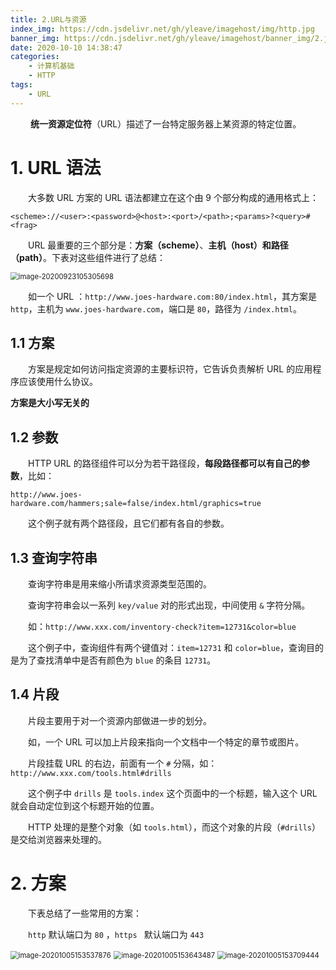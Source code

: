 ```yaml
---
title: 2.URL与资源
index_img: https://cdn.jsdelivr.net/gh/yleave/imagehost/img/http.jpg
banner_img: https://cdn.jsdelivr.net/gh/yleave/imagehost/banner_img/2.jpg
date: 2020-10-10 14:38:47
categories:
    - 计算机基础
    - HTTP
tags:
    - URL
---
```



&emsp;&emsp;
**统一资源定位符**（URL）描述了一台特定服务器上某资源的特定位置。

# 1. URL 语法


&emsp;&emsp;大多数 URL 方案的 URL 语法都建立在这个由 9 个部分构成的通用格式上：


`<scheme>://<user>:<password>@<host>:<port>/<path>;<params>?<query>#<frag>`


&emsp;&emsp;URL 最重要的三个部分是：**方案（scheme）**、**主机（host）**和**路径（path）**。下表对这些组件进行了总结：

<img src="https://cdn.jsdelivr.net/gh/yleave/imagehost/img/image-20200923105305698.png" alt="image-20200923105305698" style="zoom:80%;" />


&emsp;&emsp;如一个 URL ：`http://www.joes-hardware.com:80/index.html`，其方案是 `http`，主机为 `www.joes-hardware.com`，端口是 `80`，路径为 `/index.html`。

## 1.1 方案


&emsp;&emsp;方案是规定如何访问指定资源的主要标识符，它告诉负责解析 URL 的应用程序应该使用什么协议。

**方案是大小写无关的**

## 1.2 参数


&emsp;&emsp;HTTP URL 的路径组件可以分为若干路径段，**每段路径都可以有自己的参数**，比如：

`http://www.joes-hardware.com/hammers;sale=false/index.html/graphics=true`


&emsp;&emsp;这个例子就有两个路径段，且它们都有各自的参数。

## 1.3 查询字符串


&emsp;&emsp;查询字符串是用来缩小所请求资源类型范围的。


&emsp;&emsp;查询字符串会以一系列 `key/value` 对的形式出现，中间使用  `&` 字符分隔。


&emsp;&emsp;如：`http://www.xxx.com/inventory-check?item=12731&color=blue`



&emsp;&emsp;这个例子中，查询组件有两个键值对：`item=12731` 和 `color=blue`，查询目的是为了查找清单中是否有颜色为 `blue` 的条目 `12731`。

## 1.4  片段


&emsp;&emsp;片段主要用于对一个资源内部做进一步的划分。


&emsp;&emsp;如，一个 URL 可以加上片段来指向一个文档中一个特定的章节或图片。


&emsp;&emsp;片段挂载 URL 的右边，前面有一个 `#` 分隔，如：`http://www.xxx.com/tools.html#drills`


&emsp;&emsp;这个例子中 `drills` 是 `tools.index` 这个页面中的一个标题，输入这个 URL 就会自动定位到这个标题开始的位置。




&emsp;&emsp;HTTP 处理的是整个对象（如 `tools.html`），而这个对象的片段（`#drills`）是交给浏览器来处理的。



# 2. 方案


&emsp;&emsp;下表总结了一些常用的方案：


&emsp;&emsp;`http` 默认端口为 `80` ，`https ` 默认端口为 `443` 

<img src="https://cdn.jsdelivr.net/gh/yleave/imagehost/img/image-20201005153537876.png" alt="image-20201005153537876" style="zoom:80%;" />

<img src="https://cdn.jsdelivr.net/gh/yleave/imagehost/img/image-20201005153643487.png" alt="image-20201005153643487" style="zoom:80%;" />

<img src="https://cdn.jsdelivr.net/gh/yleave/imagehost/img/image-20201005153709444.png" alt="image-20201005153709444" style="zoom:80%;" />